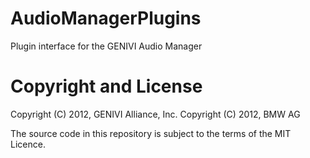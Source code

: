 # AudioManagerPlugins
Plugin interface for the GENIVI Audio Manager

# Copyright and License
 Copyright (C) 2012, GENIVI Alliance, Inc.
 Copyright (C) 2012, BMW AG

The source code in this repository is subject to the terms of the MIT Licence.
